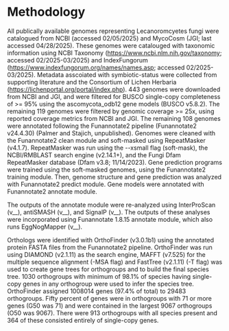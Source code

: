 # Methodology

All publically available genomes representing Lecanoromcyetes fungi were catalogued from NCBI (accessed 02/05/2025) and MycoCosm (JGI; last accessed 04/28/2025). These genomes were catalouged with taxonomic information using NCBI Taxonomy (https://www.ncbi.nlm.nih.gov/taxonomy; accessed 02/2025-03/2025) and IndexFungorum (https://www.indexfungorum.org/names/names.asp; accessed 02/2025-03/2025). Metadata asscoiated with symbiotic-status were collected from supporting literature and the Consortium of Lichen Herbaria (https://lichenportal.org/portal/index.php). 443 genomes were downloaded from NCBI and JGI, and were filtered for BUSCO single-copy completeness of >= 95% using the ascomycota_odb12 gene models (BUSCO v5.8.2). The remaining 119 genomes were filtered by genomic coverage >= 25x, using reported coverage metrics from NCBI and JGI. The remaining 108 genomes were annotated following the Funannotate2 pipeline (Funannotate2 v24.4.30) (Palmer and Stajich, unpublished). Genomes were cleaned with the Funannotate2 clean module and soft-masked using RepeatMasker (v4.1.7). RepeatMasker was run using the --xsmall flag (soft-mask), the NCBI/RMBLAST search engine (v2.14.1+), and the Fungi Dfam RepeatMasker database (Dfam v3.8; 11/14/2023). Gene prediction programs were trained using the soft-masked genomes, using the Funannotate2 training module. Then, genome structure and gene prediction was analyzed with Funannotate2 predict module. Gene models were annotated with Funannotate2 annotate module.

The outputs of the annotate module were re-analyzed using InterProScan (v__), antiSMASH (v__), and SignalP (v__). The outputs of these analyses were incorporated using Funannotate 1.8.15 annotate module, which also runs EggNogMapper (v__).

Orthologs were identified with OrthoFinder (v3.0.1b1) using the annotated protein FASTA files from the Funannotate2 pipeline. OrthoFinder was run using DIAMOND (v2.1.11) as the search engine, MAFFT (v7.525) for the multiple sequence alignment (-MSA flag) and FastTree (v2.1.11) (-T flag) was used to create gene trees for orthogroups and to build the final species tree. 1030 orthogroups with minimum of 98.1% of species having single-copy genes in any orthogroup were used to infer the species tree. OrthoFinder assigned 1008014 genes (97.4% of total) to 29483 orthogroups. Fifty percent of genes were in orthogroups with 71 or more genes (G50 was 71) and were contained in the largest 9067 orthogroups (O50 was 9067). There were 913 orthogroups with all species present and 364 of these consisted entirely of single-copy genes.
